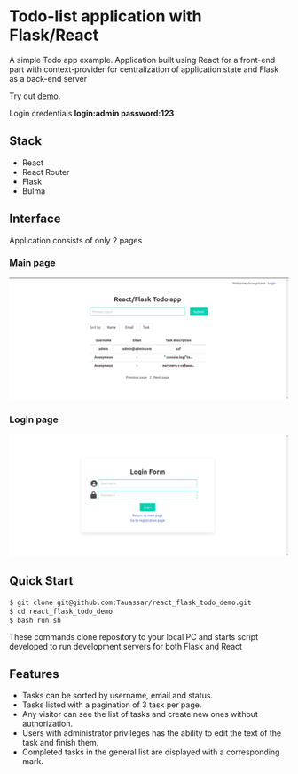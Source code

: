 # Todo-list application with Flask/React 

A simple Todo app example. Application built using React for a front-end part with context-provider for centralization of application state and Flask as a back-end server

Try out [demo](http://35.240.80.71/).

Login credentials **login:admin password:123**

## Stack

- React
- React Router
- Flask
- Bulma

## Interface

Application consists of only 2 pages

### Main page
![Main page](readme_images/Main%20page.png)
### Login page
![Main page](readme_images/Login_page.png)


Quick Start
-----------

```shell
$ git clone git@github.com:Tauassar/react_flask_todo_demo.git
$ cd react_flask_todo_demo
$ bash run.sh
```

These commands clone repository to your local PC and starts script developed to run development servers for both Flask and React

## Features

* Tasks can be sorted by username, email and status.
* Tasks listed with a pagination of 3 task per page.
* Any visitor can see the list of tasks and create new ones without authorization.
* Users with administrator privileges has the ability to edit the text of the task and finish them.
* Completed tasks in the general list are displayed with a corresponding mark.
